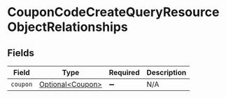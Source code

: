 # CouponCodeCreateQueryResourceObjectRelationships


## Fields

| Field                                                  | Type                                                   | Required                                               | Description                                            |
| ------------------------------------------------------ | ------------------------------------------------------ | ------------------------------------------------------ | ------------------------------------------------------ |
| `coupon`                                               | [Optional\<Coupon>](../../models/components/Coupon.md) | :heavy_minus_sign:                                     | N/A                                                    |